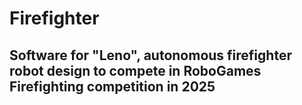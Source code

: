 # Firefighter

## Software for "Leno", autonomous firefighter robot design to compete in RoboGames Firefighting competition in 2025